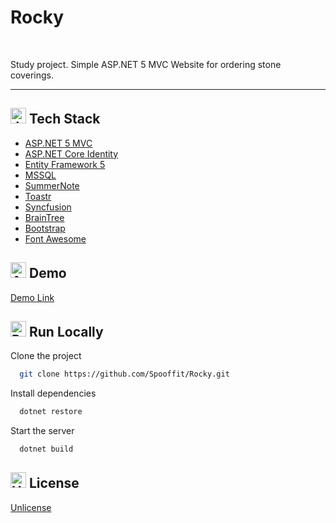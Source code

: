 # Rocky

<br>

Study project. Simple ASP.NET 5 MVC Website for ordering stone coverings.

<hr>

<h2><img src="https://raw.githubusercontent.com/Tarikul-Islam-Anik/Animated-Fluent-Emojis/master/Emojis/Animals/Jellyfish.png" alt="Jellyfish" width="25" height="25" /> Tech Stack</h2>

* [ASP.NET 5 MVC](https://learn.microsoft.com/en-us/aspnet/mvc/overview/getting-started/introduction/getting-started)
* [ASP.NET Core Identity](https://learn.microsoft.com/en-us/aspnet/core/security/authentication/identity?view=aspnetcore-7.0&tabs=visual-studio)
* [Entity Framework 5](https://learn.microsoft.com/en-us/ef/core/what-is-new/ef-core-5.0/whatsnew)
* [MSSQL](https://www.microsoft.com/ru-ru/sql-server/sql-server-2019)
* [SummerNote](https://summernote.org/)
* [Toastr](https://codeseven.github.io/toastr/)
* [Syncfusion](https://ej2.syncfusion.com/aspnetcore/Grid/GridOverview#/material)
* [BrainTree](https://www.braintreepayments.com/)
* [Bootstrap](https://getbootstrap.com/)
* [Font Awesome](https://fontawesome.com/)

<h2><img src="https://raw.githubusercontent.com/Tarikul-Islam-Anik/Animated-Fluent-Emojis/master/Emojis/Travel%20and%20places/Airplane%20Arrival.png" alt="Airplane Arrival" width="25" height="25" /> Demo</h2>

[Demo Link](https://fontawesome.com/)

<h2><img src="https://raw.githubusercontent.com/Tarikul-Islam-Anik/Animated-Fluent-Emojis/master/Emojis/Travel%20and%20places/Rocket.png" alt="Rocket" width="25" height="25" /> Run Locally</h2>

Clone the project

```bash
  git clone https://github.com/Spooffit/Rocky.git
```

Install dependencies

```bash
  dotnet restore
```

Start the server

```bash
  dotnet build
```

<h2><img src="https://raw.githubusercontent.com/Tarikul-Islam-Anik/Animated-Fluent-Emojis/master/Emojis/Symbols/Hamsa.png" alt="Hamsa" width="25" height="25" /> License</h2>

[Unlicense](https://github.com/Spooffit/Rocky/blob/main/LICENSE)

